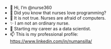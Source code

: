 - 👋 Hi, I’m @nurse360
- 👀 Did you know that nurses love programming? 
- 🌱 It is not true. Nurses are afraid of computers.
- ✨ I am not an ordinary nurse.
- 💞️ Starting my career as a data scientist.
- 📫 This is my professional profile: https://www.linkedin.com/in/numansilla/ 

<!---
nurse360/nurse360 is a ✨ special ✨ repository because its `README.md` (this file) appears on your GitHub profile.
You can click the Preview link to take a look at your changes.
--->
